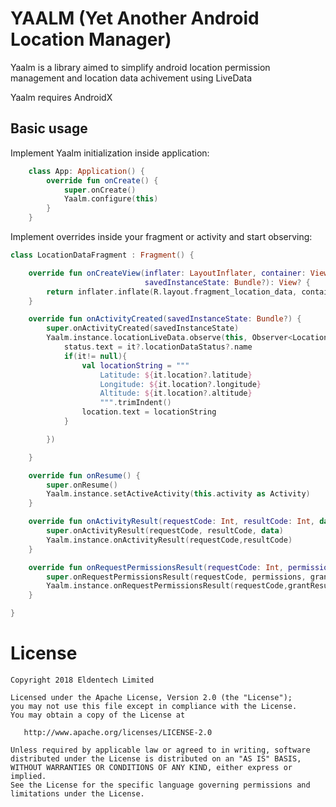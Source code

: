 # YAALM (Yet Another Android Location Manager)

Yaalm is a library aimed to simplify android location permission management and location data achivement using LiveData

Yaalm requires AndroidX

Basic usage
-----------
Implement Yaalm initialization inside application:

```kotlin
    class App: Application() {
        override fun onCreate() {
            super.onCreate()
            Yaalm.configure(this)
        }
    }

```

Implement overrides inside your fragment or activity and start observing:

```kotlin
class LocationDataFragment : Fragment() {

    override fun onCreateView(inflater: LayoutInflater, container: ViewGroup?,
                              savedInstanceState: Bundle?): View? {
        return inflater.inflate(R.layout.fragment_location_data, container, false)
    }

    override fun onActivityCreated(savedInstanceState: Bundle?) {
        super.onActivityCreated(savedInstanceState)
        Yaalm.instance.locationLiveData.observe(this, Observer<LocationData> {
            status.text = it?.locationDataStatus?.name
            if(it!= null){
                val locationString = """
                    Latitude: ${it.location?.latitude}
                    Longitude: ${it.location?.longitude}
                    Altitude: ${it.location?.altitude}
                    """.trimIndent()
                location.text = locationString
            }

        })

    }

    override fun onResume() {
        super.onResume()
        Yaalm.instance.setActiveActivity(this.activity as Activity)
    }

    override fun onActivityResult(requestCode: Int, resultCode: Int, data: Intent?) {
        super.onActivityResult(requestCode, resultCode, data)
        Yaalm.instance.onActivityResult(requestCode,resultCode)
    }

    override fun onRequestPermissionsResult(requestCode: Int, permissions: Array<out String>, grantResults: IntArray) {
        super.onRequestPermissionsResult(requestCode, permissions, grantResults)
        Yaalm.instance.onRequestPermissionsResult(requestCode,grantResults)
    }

}

````

License
=======

    Copyright 2018 Eldentech Limited

    Licensed under the Apache License, Version 2.0 (the "License");
    you may not use this file except in compliance with the License.
    You may obtain a copy of the License at

       http://www.apache.org/licenses/LICENSE-2.0

    Unless required by applicable law or agreed to in writing, software
    distributed under the License is distributed on an "AS IS" BASIS,
    WITHOUT WARRANTIES OR CONDITIONS OF ANY KIND, either express or implied.
    See the License for the specific language governing permissions and
    limitations under the License.

